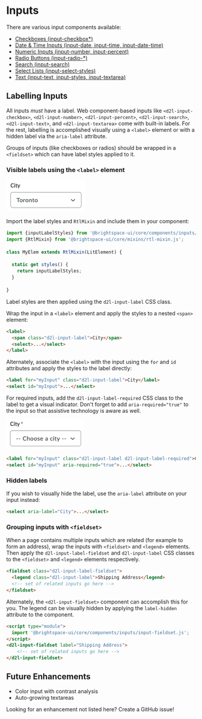 # Inputs

There are various input components available:

- [Checkboxes (input-checkbox*)](docs/input-checkbox.md)
- [Date & Time Inputs (input-date, input-time, input-date-time)](docs/input-date-time.md)
- [Numeric Inputs (input-number, input-percent)](docs/input-numeric.md)
- [Radio Buttons (input-radio-*)](docs/input-radio.md)
- [Search (input-search)](docs/input-search.md)
- [Select Lists (input-select-styles)](docs/input-select-styles.md)
- [Text (input-text, input-styles, input-textarea)](docs/input-text.md)

## Labelling Inputs

All inputs *must* have a label. Web component-based inputs like `<d2l-input-checkbox>`, `<d2l-input-number>`, `<d2l-input-percent>`, `<d2l-input-search>`, `<d2l-input-text>`, and `<d2l-input-textarea>` come with built-in labels. For the rest, labelling is accomplished visually using a `<label>` element or with a hidden label via the `aria-label` attribute.

Groups of inputs (like checkboxes or radios) should be wrapped in a `<fieldset>` which can have label styles applied to it.

### Visible labels using the `<label>` element

![example screenshot of input label](./screenshots/label.png?raw=true)

Import the label styles and `RtlMixin` and include them in your component:

```javascript
import {inputLabelStyles} from '@brightspace-ui/core/components/inputs/input-label-styles.js';
import {RtlMixin} from '@brightspace-ui/core/mixins/rtl-mixin.js';

class MyElem extends RtlMixin(LitElement) {

  static get styles() {
    return inputLabelStyles;
  }

}
```

Label styles are then applied using the `d2l-input-label` CSS class.

Wrap the input in a `<label>` element and apply the styles to a nested `<span>` element:

```html
<label>
  <span class="d2l-input-label">City</span>
  <select>...</select>
</label>
```

Alternately, associate the `<label>` with the input using the `for` and `id` attributes and apply the styles to the label directly:

```html
<label for="myInput" class="d2l-input-label">City</label>
<select id="myInput">...</select>
```

For required inputs, add the `d2l-input-label-required` CSS class to the label to get a visual indicator. Don't forget to add `aria-required="true"` to the input so that assistive technology is aware as well.

![example screenshot of required input](./screenshots/label-required.png?raw=true)

```html
<label for="myInput" class="d2l-input-label d2l-input-label-required">City</label>
<select id="myInput" aria-required="true">...</select>
```

### Hidden labels

If you wish to visually hide the label, use the `aria-label` attribute on your input instead:

```html
<select aria-label="City">...</select>
```

### Grouping inputs with `<fieldset>`

When a page contains multiple inputs which are related (for example to form an address), wrap the inputs with `<fieldset>` and `<legend>` elements. Then apply the `d2l-input-label-fieldset` and `d2l-input-label` CSS classes to the `<fieldset>` and `<legend>` elements respectively.

```html
<fieldset class="d2l-input-label-fieldset">
  <legend class="d2l-input-label">Shipping Address</legend>
  <!-- set of related inputs go here -->
</fieldset>
```

Alternately, the `<d2l-input-fieldset>` component can accomplish this for you. The legend can be visually hidden by applying the `label-hidden` attribute to the component.

```html
<script type="module">
  import '@brightspace-ui/core/components/inputs/input-fieldset.js';
</script>
<d2l-input-fieldset label="Shipping Address">
	<!-- set of related inputs go here -->
</d2l-input-fieldset>
```

## Future Enhancements

- Color input with contrast analysis
- Auto-growing textareas

Looking for an enhancement not listed here? Create a GitHub issue!
